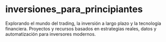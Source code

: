 # inversiones_para_principiantes
Explorando el mundo del trading, la inversión a largo plazo y la tecnología financiera. Proyectos y recursos basados en estrategias reales, datos y automatización para inversores modernos.
